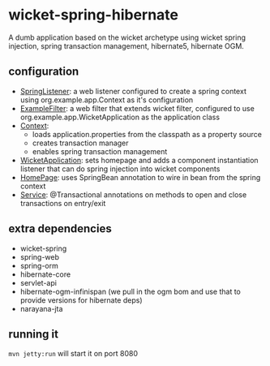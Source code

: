 wicket-spring-hibernate
=======================

A dumb application based on the wicket archetype using wicket spring injection, spring transaction management, hibernate5, hibernate OGM.

## configuration
 - [SpringListener](src/main/java/org/example/app/SpringListener.java): a web listener configured to create a spring context using org.example.app.Context as it's configuration
 - [ExampleFilter](src/main/java/org/example/app/ExampleFilter.java): a web filter that extends wicket filter, configured to use org.example.app.WicketApplication as the application class
 - [Context](src/main/java/org/example/app/Context.java):
   - loads application.properties from the classpath as a property source
   - creates transaction manager
   - enables spring transaction management
 - [WicketApplication](src/main/java/org/example/app/WicketApplication.java): sets homepage and adds a component instantiation listener that can do spring injection into wicket components
 - [HomePage](src/main/java/org/example/HomePage.java): uses SpringBean annotation to wire in bean from the spring context
 - [Service](src/main/java/org/example/Service.java): @Transactional annotations on methods to open and close transactions on entry/exit

## extra dependencies
 - wicket-spring
 - spring-web
 - spring-orm
 - hibernate-core
 - servlet-api
 - hibernate-ogm-infinispan (we pull in the ogm bom and use that to provide versions for hibernate deps)
 - narayana-jta

## running it
`mvn jetty:run` will start it on port 8080
